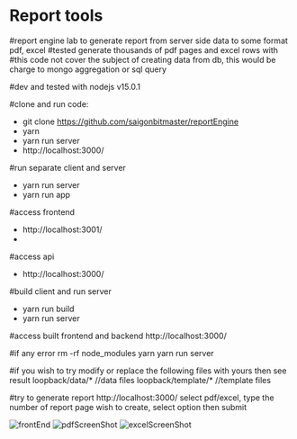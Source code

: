 # Report tools
#report engine lab to generate report from server side data to some format pdf, excel 
#tested generate thousands of pdf pages and excel rows with
#this code not cover the subject of creating data from db, this would be charge to mongo aggregation or sql query

#dev and tested with nodejs v15.0.1

#clone and run code: 
- git clone https://github.com/saigonbitmaster/reportEngine
- yarn
- yarn run server
- http://localhost:3000/


#run separate client and server 
- yarn run server 
- yarn run app 

#access frontend 
- http://localhost:3001/
- 
#access api 
- http://localhost:3000/


#build client and run server
- yarn run build
- yarn run server 

#access built frontend and backend 
http://localhost:3000/

#if any error
rm -rf node_modules
yarn 
yarn run server

#if you wish to try modify or replace the following files with yours then see result
loopback/data/* //data files
loopback/template/* //template files

#try to generate report
http://localhost:3000/
select pdf/excel, type the number of report page wish to create, select option then submit

![frontEnd](https://user-images.githubusercontent.com/89018674/132648889-dcb8c279-7470-4aa3-b826-46d0eb8b52ec.jpg)
![pdfScreenShot](https://user-images.githubusercontent.com/89018674/132648941-9313c3c9-ba85-476d-9502-8874a87948bf.jpg)
![excelScreenShot](https://user-images.githubusercontent.com/89018674/132648967-05afaa9c-c162-4fb5-b474-65190c95ae25.jpg)
